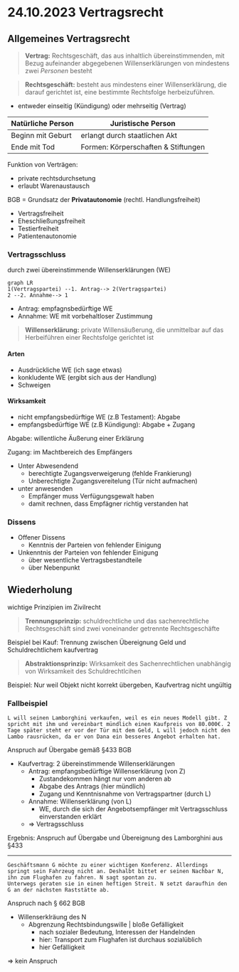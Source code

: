 # 24.10.2023 Vertragsrecht

## Allgemeines Vertragsrecht

> **Vertrag:** Rechtsgeschäft, das aus inhaltlich übereinstimmenden, mit Bezug aufeinander abgegebenen Willenserklärungen von mindestens zwei *Personen* besteht



> **Rechtsgeschäft:** besteht aus mindestens einer Willenserklärung, die darauf gerichtet ist, eine bestimmte Rechtsfolge herbeizuführen.

- entweder einseitig (Kündigung) oder mehrseitig (Vertrag)



| Natürliche Person | Juristische Person                  |
| ----------------- | ----------------------------------- |
| Beginn mit Geburt | erlangt durch staatlichen Akt       |
| Ende mit Tod      | Formen: Körperschaften & Stiftungen |



Funktion von Verträgen:

- private rechtsdurchsetung
- erlaubt Warenaustausch



BGB = Grundsatz der **Privatautonomie** (rechtl. Handlungsfreiheit)

- Vertragsfreiheit
- Eheschließungsfreiheit
- Testierfreiheit
- Patientenautonomie



### Vertragsschluss

durch zwei übereinstimmende Willenserklärungen (WE)

```mermaid
graph LR
1(Vertragspartei) --1. Antrag--> 2(Vertragspartei)
2 --2. Annahme--> 1 
```

- Antrag: empfagnsbedürftige WE
- Annahme: WE mit vorbehaltloser Zustimmung



> **Willenserklärung:** private Willensäußerung, die unmittelbar auf das Herbeiführen einer Rechtsfolge gerichtet ist

#### Arten

- Ausdrückliche  WE (ich sage etwas)
- konkludente WE (ergibt sich aus der Handlung)
- Schweigen



#### Wirksamkeit

- nicht empfangsbedürftige WE (z.B Testament): Abgabe
- empfangsbedürftige WE (z.B Kündigung): Abgabe + Zugang

Abgabe: willentliche Äußerung einer Erklärung

Zugang: im Machtbereich des Empfängers

- Unter Abwesendend
    - berechtigte Zugangsverweigerung (fehlde Frankierung)
    - Unberechtigte Zugangsvereitelung (Tür nicht aufmachen)
- unter anwesenden
    - Empfänger muss Verfügungsgewalt haben
    - damit rechnen, dass Empfägner richtig verstanden hat



### Dissens

- Offener Dissens
    - Kenntnis der Parteien von fehlender Einigung
- Unkenntnis der Parteien von fehlender Einigung
    - über wesentliche Vertragsbestandteile
    - über Nebenpunkt



## Wiederholung

wichtige Prinzipien im Zivilrecht

> **Trennungsprinzip:** schuldrechtliche und das sachenrechtliche Rechtsgeschäft sind zwei voneinander getrennte Rechtsgeschäfte

Beispiel bei Kauf: Trennung zwischen Übereignung Geld und Schuldrechtlichem kaufvertrag



> **Abstraktionsprinzip:** Wirksamkeit des Sachenrechtlichen unabhängig von Wirksamkeit des Schuldrechtlcihen

Beispiel: Nur weil Objekt nicht korrekt übergeben, Kaufvertrag nicht ungültig

### Fallbeispiel

```
L will seinen Lamborghini verkaufen, weil es ein neues Modell gibt. Z spricht mit ihm und vereinbart mündlich einen Kaufpreis von 80.000€. 2 Tage später steht er vor der Tür mit dem Geld, L will jedoch nicht den Lambo rausrücken, da er von Dana ein besseres Angebot erhalten hat.
```



Anspruch auf Übergabe gemäß §433 BGB

- Kaufvertrag: 2 übereinstimmende Willenserklärungen 
    - Antrag: empfangsbedürftige Willenserklärung (von Z)
        - Zustandekommen hängt nur vom anderen ab
        - Abgabe des Antrags (hier mündlich)
        - Zugang und Kenntnisnahme von Vertragspartner (durch L)
    - Annahme: Willenserklärung (von L)
        - WE, durch die sich der Angebotsempfänger mit Vertragsschluss einverstanden erklärt
    - => Vertragsschluss

Ergebnis: Anspruch auf Übergabe und Übereignung des Lamborghini aus §433



---



```
Geschäftsmann G möchte zu einer wichtigen Konferenz. Allerdings springt sein Fahrzeug nicht an. Deshalbt bittet er seinen Nachbar N, ihn zum Flughafen zu fahren. N sagt spontan zu. 
Unterwegs geraten sie in einen heftigen Streit. N setzt daraufhin den G an der nächsten Raststätte ab.
```

Anspruch nach § 662 BGB

- Willenserklräung des N
    - Abgrenzung Rechtsbindungswille | bloße Gefälligkeit 
        - nach sozialer Bedeutung, Interessen der Handelnden
        - hier: Transport zum Flughafen ist durchaus sozialüblich
        - hier Gefälligkeit

=> kein Anspruch

